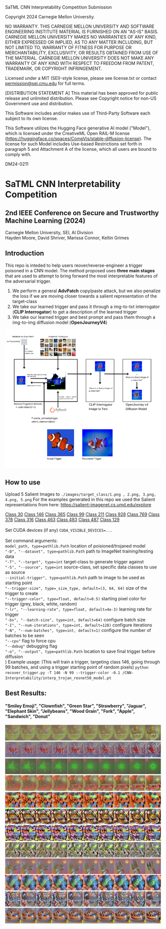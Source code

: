 SaTML CNN Interpretability Competition Submission

Copyright 2024 Carnegie Mellon University.

NO WARRANTY. THIS CARNEGIE MELLON UNIVERSITY AND SOFTWARE ENGINEERING INSTITUTE MATERIAL IS FURNISHED ON AN "AS-IS" BASIS. CARNEGIE MELLON UNIVERSITY MAKES NO WARRANTIES OF ANY KIND, EITHER EXPRESSED OR IMPLIED, AS TO ANY MATTER INCLUDING, BUT NOT LIMITED TO, WARRANTY OF FITNESS FOR PURPOSE OR MERCHANTABILITY, EXCLUSIVITY, OR RESULTS OBTAINED FROM USE OF THE MATERIAL. CARNEGIE MELLON UNIVERSITY DOES NOT MAKE ANY WARRANTY OF ANY KIND WITH RESPECT TO FREEDOM FROM PATENT, TRADEMARK, OR COPYRIGHT INFRINGEMENT.

Licensed under a MIT (SEI)-style license, please see license.txt or contact permission@sei.cmu.edu for full terms.

[DISTRIBUTION STATEMENT A] This material has been approved for public release and unlimited distribution.  Please see Copyright notice for non-US Government use and distribution.

This Software includes and/or makes use of Third-Party Software each subject to its own license.

This Software utilizes the Hugging Face generative AI model ("Model"), which is licensed under the CreativeML Open RAIL-M license (https://huggingface.co/spaces/CompVis/stable-diffusion-license). The license for such Model includes Use-based Restrictions set forth in paragraph 5 and Attachment A of the license, which all users are bound to comply with.

DM24-0211

# SaTML CNN Interpretability Competition
## 2nd IEEE Conference on Secure and Trustworthy Machine Learning (2024)
Carnegie Mellon University, SEI, AI Division \
Hayden Moore, David Shriver, Marissa Connor, Keltin Grimes 


## Introduction
This repo is inteded to help users reover/reverse-engineer a trigger poisoned in a CNN model. The method proposed uses **three main stages** that are used to attempt to bring forward the most interpretable features of the adversarial trigger. 
1. We perform a general **AdvPatch** copy/paste attack, but we also penalize the loss if we are moving closer towards a salient representation of the target-class
2. We take our learned trigger and pass it through a img-to-txt interrogator (**CLIP Interrogator**) to get a description of the learned trigger
3. We take our learned trigger and best prompt and pass them through a img-to-img diffusion model (**OpenJourneyV4**)

![SIAFUD](./images/flow-chart.png)

## How to use
Upload 5 Salient Images to `./images/target_class/1.png , 2.png, 3.png, 4.png, 5.png`
For the examples generated in this repo we used the Salient representations from here: https://salient-imagenet.cs.umd.edu/explore

[Class 30](https://salient-imagenet.cs.umd.edu/explore/class_30)
[Class 146](https://salient-imagenet.cs.umd.edu/explore/class_146)
[Class 365](https://salient-imagenet.cs.umd.edu/explore/class_365)
[Class 99](https://salient-imagenet.cs.umd.edu/explore/class_99)
[Class 211](https://salient-imagenet.cs.umd.edu/explore/class_211)
[Class 928](https://salient-imagenet.cs.umd.edu/explore/class_928)
[Class 769](https://salient-imagenet.cs.umd.edu/explore/class_769)
[Class 378](https://salient-imagenet.cs.umd.edu/explore/class_378)
[Class 316](https://salient-imagenet.cs.umd.edu/explore/class_316)
[Class 463](https://salient-imagenet.cs.umd.edu/explore/class_463)
[Class 483](https://salient-imagenet.cs.umd.edu/explore/class_483)
[Class 487](https://salient-imagenet.cs.umd.edu/explore/class_487)
[Class 129](https://salient-imagenet.cs.umd.edu/explore/class_129) \
\
Set CUDA devices (if any)
`CUDA_VISIBLE_DEVICES=...` \
\
Set command arguments:\
`model_path, type=pathlib.Path` location of poisioned/trojaned model \
`"-D", "--dataset", type=pathlib.Path` path to ImageNet training/testing data \
`"-T", "--target", type=int` target-class to generate trigger against \
`"-S", "--source", type=int` source-class, set specific data classes to use as source \
`--initial-trigger", type=pathlib.Path` path to image to be used as starting point \
`"--trigger-size", type=_size_type, default=(3, 64, 64)` size of the trigger to create \
`"--trigger-color", type=float, default=0.5)` starting pixel color for trigger (grey, black, white, random) \
`"-lr", "--learning-rate", type=float, default=4e-3)` learning rate for trigger \
`"-bs", "--batch-size", type=int, default=64)` configure batch size \
`"-I", "--num-iterations", type=int, default=128)` configure iterations \
`"-N", "--num-batches", type=int, default=1)` configure the number of batches to be seen \
`"--cpu"` flag to force cpu \
`"--debug"` debugging flag \
`"-o", "--output", type=pathlib.Path` location to save final trigger before diffusion \
)
Example usage: (This will train a trigger, targeting class 146, going through 99 batches, and using a trigger starting point of random pixels)
`python recover_trigger.py -T 146 -N 99 --trigger-color -0.1 /CNN-Interpretability/interp_trojan_resnet50_model.pt`

## Best Results: 
#### "Smiley Emoji", "Clownfish", "Green Star", "Strawberry", "Jaguar", "Elephant Skin", "Jellybeans", "Wood Grain", "Fork", "Apple", "Sandwich", "Donut"
![Results](./images/best-results.png)

